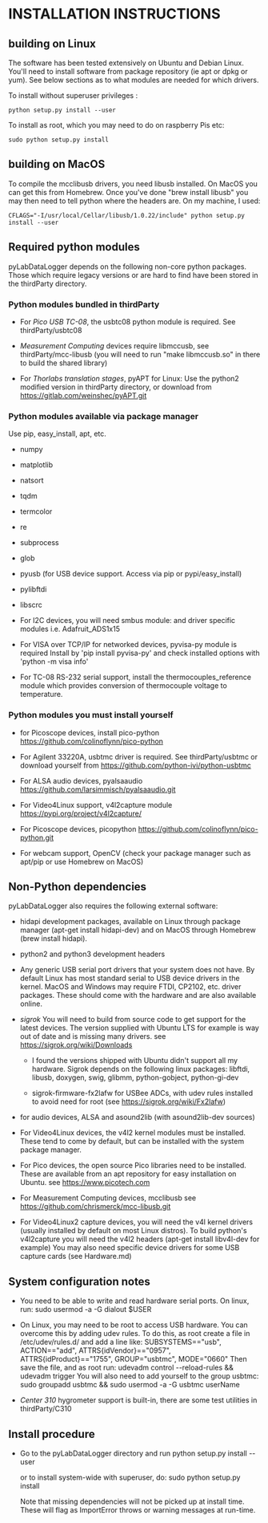 # INSTALLATION INSTRUCTIONS

## building on Linux

The software has been tested extensively on Ubuntu and Debian Linux. 
You'll need to install software from package repository (ie apt or dpkg or yum).
See below sections as to what modules are needed for which drivers.

To install without superuser privileges :

	python setup.py install --user

To install as root, which you may need to do on raspberry Pis etc:

	sudo python setup.py install

## building on MacOS

To compile the mcclibusb drivers, you need libusb installed. On MacOS you can get this
from Homebrew. Once you've done "brew install libusb" you may then need to tell python
where the headers are. On my machine, I used:

    CFLAGS="-I/usr/local/Cellar/libusb/1.0.22/include" python setup.py install --user

## Required python modules

pyLabDataLogger depends on the following non-core python packages.
Those which require legacy versions or are hard to find have been stored in the thirdParty directory.

### Python modules bundled in thirdParty

- For *Pico USB TC-08*, the usbtc08 python module is required. See thirdParty/usbtc08

- *Measurement Computing* devices require libmccusb, see thirdParty/mcc-libusb
  (you will need to run "make libmccusb.so" in there to build the shared library)

- For *Thorlabs translation stages*, pyAPT for Linux:
  Use the python2 modified version in thirdParty directory, or download from https://gitlab.com/weinshec/pyAPT.git

### Python modules available via package manager

Use pip, easy_install, apt, etc.

- numpy

- matplotlib

- natsort

- tqdm

- termcolor

- re

- subprocess

- glob

- pyusb (for USB device support. Access via pip or pypi/easy_install)

- pylibftdi

- libscrc

- For I2C devices, you will need smbus module:
  and driver specific modules i.e. Adafruit_ADS1x15

- For VISA over TCP/IP for networked devices, pyvisa-py module is required
  Install by 'pip install pyvisa-py' and check installed options with
  'python -m visa info'

- For TC-08 RS-232 serial support, install the thermocouples_reference
  module which provides conversion of thermocouple voltage to temperature.

### Python modules you must install yourself

- for Picoscope devices, install pico-python
  https://github.com/colinoflynn/pico-python

- For Agilent 33220A, usbtmc driver is required.
  See thirdParty/usbtmc or download yourself from https://github.com/python-ivi/python-usbtmc

- For ALSA audio devices, pyalsaaudio
  https://github.com/larsimmisch/pyalsaaudio.git

- For Video4Linux support, v4l2capture module
  https://pypi.org/project/v4l2capture/

- For Picoscope devices, picopython
  https://github.com/colinoflynn/pico-python.git

- For webcam support, OpenCV
  (check your package manager such as apt/pip or use Homebrew on MacOS)

## Non-Python dependencies

pyLabDataLogger also requires the following external software:

- hidapi development packages, available on Linux through package manager (apt-get install hidapi-dev) and on MacOS through Homebrew (brew install hidapi).

- python2 and python3 development headers

- Any generic USB serial port drivers that your system does not have. By default Linux has most standard serial to USB device drivers in the kernel. MacOS and Windows may require FTDI, CP2102, etc. driver packages. These should come with the hardware and are also available online.

- *sigrok*
  You will need to build from source code to get support for the latest devices.
  The version supplied with Ubuntu LTS for example is way out of date and is missing many drivers.
  see https://sigrok.org/wiki/Downloads

    - I found the versions shipped with Ubuntu didn't support all my hardware. 
      Sigrok depends on the following linux packages:
          libftdi, libusb, doxygen, swig, glibmm, python-gobject, python-gi-dev

    - sigrok-firmware-fx2lafw for USBee ADCs, with udev rules installed to avoid
      need for root (see https://sigrok.org/wiki/Fx2lafw)

- for audio devices, ALSA and asound2lib (with asound2lib-dev sources)

- For Video4Linux devices, the v4l2 kernel modules must be installed. These tend to come by default, but can be installed with the system package manager.
    
- For Pico devices, the open source Pico libraries need to be installed.
  These are available from an apt repository for easy installation on Ubuntu.
  see https://www.picotech.com

- For Measurement Computing devices, mcclibusb
  see https://github.com/chrismerck/mcc-libusb.git

- For Video4Linux2 capture devices, you will need the v4l kernel drivers (usually installed by default on most Linux distros).
  To build python's v4l2capture you will need the v4l2 headers (apt-get install libv4l-dev for example)
  You may also need specific device drivers for some USB capture cards (see Hardware.md)

## System configuration notes

- You need to be able to write and read hardware serial ports. On linux, run:
    sudo usermod -a -G dialout $USER

- On Linux, you may need to be root to access USB hardware. You can overcome this by adding udev rules.
  To do this, as root create a file in /etc/udev/rules.d/ and add a line like:
  SUBSYSTEMS=="usb", ACTION=="add", ATTRS{idVendor}=="0957", ATTRS{idProduct}=="1755", GROUP="usbtmc", MODE="0660"
  Then save the file, and as root run: udevadm control --reload-rules && udevadm trigger
  You will also need to add yourself to the group usbtmc: sudo groupadd usbtmc && sudo usermod -a -G usbtmc userName

- *Center 310* hygrometer support is built-in, there are some test utilities in thirdParty/C310

## Install procedure

- Go to the pyLabDataLogger directory and run
  python setup.py install --user

  or to install system-wide with superuser, do:
  sudo python setup.py install

  Note that missing dependencies will not be picked up at install time. These will flag
  as ImportError throws or warning messages at run-time.
